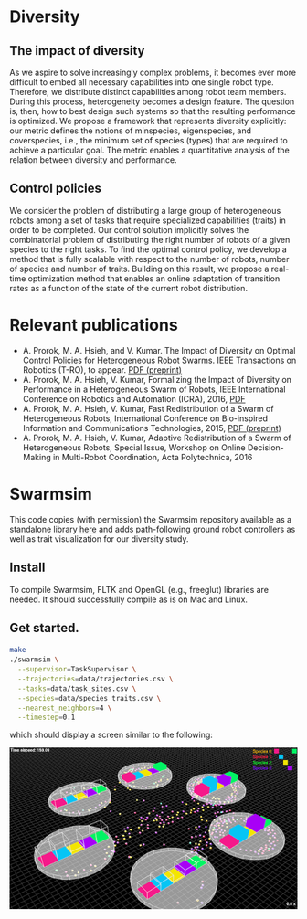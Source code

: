 # Diversity

## The impact of diversity

As we aspire to solve increasingly complex problems, it becomes ever more difficult to embed all necessary capabilities into one single robot type. Therefore, we distribute distinct capabilities among robot team members. During this process, heterogeneity becomes a design feature. The question is, then, how to best design such systems so that the resulting performance is optimized. We propose a framework that represents diversity explicitly: our metric defines the notions of minspecies, eigenspecies, and coverspecies, i.e., the minimum set of species (types) that are required to achieve a particular goal. The metric enables a quantitative analysis of the relation between diversity and performance.

## Control policies

We consider the problem of distributing a large group of heterogeneous robots among a set of tasks that require specialized capabilities (traits) in order to be completed. Our control solution implicitly solves the combinatorial problem of distributing the right number of robots of a given species to the right tasks. To find the optimal control policy, we develop a method that is fully scalable with respect to the number of robots, number of species and number of traits. Building on this result, we propose a real-time optimization method that enables an online adaptation of transition rates as a function of the state of the current robot distribution.

# Relevant publications

- A. Prorok, M. A. Hsieh, and V. Kumar. The Impact of Diversity on Optimal Control Policies for Heterogeneous Robot Swarms. IEEE Transactions on Robotics (T-RO), to appear. [PDF (preprint)](http://prorok.me/?page_id=6#TRO2016)
- A. Prorok, M. A. Hsieh, V. Kumar, Formalizing the Impact of Diversity on Performance in a Heterogeneous Swarm of Robots, IEEE International Conference on Robotics and Automation (ICRA), 2016, [PDF](http://prorok.me/?page_id=6#ICRA2016)
- A. Prorok, M. A. Hsieh, V. Kumar, Fast Redistribution of a Swarm of Heterogeneous Robots, International Conference on Bio-inspired Information and Communications Technologies, 2015, [PDF (preprint)](http://prorok.me/?page_id=6#BICT2015)
- A. Prorok, M. A. Hsieh, V. Kumar, Adaptive Redistribution of a Swarm of Heterogeneous Robots, Special Issue, Workshop on Online Decision-Making in Multi-Robot Coordination, Acta Polytechnica, 2016

# Swarmsim

This code copies (with permission) the Swarmsim repository available as a standalone library [here](https://github.com/sgowal/swarmsim) and adds path-following ground robot controllers as well as trait visualization for our diversity study.

## Install

To compile Swarmsim, FLTK and OpenGL (e.g., freeglut) libraries are needed. It should successfully compile as is on Mac and Linux.

## Get started.

```bash
make
./swarmsim \
  --supervisor=TaskSupervisor \
  --trajectories=data/trajectories.csv \
  --tasks=data/task_sites.csv \
  --species=data/species_traits.csv \
  --nearest_neighbors=4 \
  --timestep=0.1
```

which should display a screen similar to the following:

![Screenshot](https://raw.githubusercontent.com/amandaprorok/task_simulator/master/img/screenshot.png)

